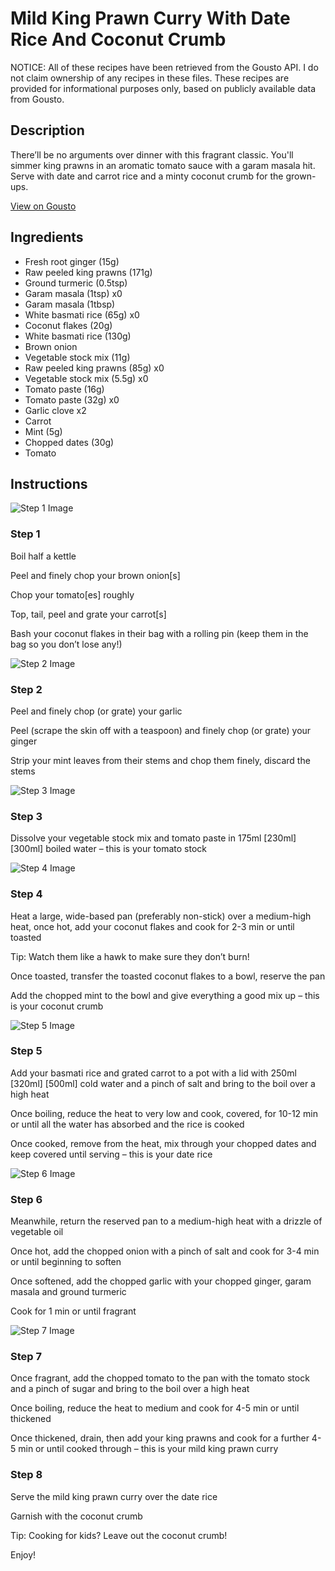 # Mild King Prawn Curry With Date Rice And Coconut Crumb

NOTICE: All of these recipes have been retrieved from the Gousto API. I do not claim ownership of any recipes in these files. These recipes are provided for informational purposes only, based on publicly available data from Gousto.

## Description

There’ll be no arguments over dinner with this fragrant classic. You'll simmer king prawns in an aromatic tomato sauce with a garam masala hit. Serve with date and carrot rice and a minty coconut crumb for the grown-ups. 


[View on Gousto](https://www.gousto.co.uk/recipes/cookbook/mild-king-prawn-curry-with-sultana-rice-and-coconut-crumb)

## Ingredients

- Fresh root ginger (15g)
- Raw peeled king prawns (171g)
- Ground turmeric (0.5tsp)
- Garam masala (1tsp) x0
- Garam masala (1tbsp)
- White basmati rice (65g) x0
- Coconut flakes (20g)
- White basmati rice (130g)
- Brown onion
- Vegetable stock mix (11g)
- Raw peeled king prawns (85g) x0
- Vegetable stock mix (5.5g) x0
- Tomato paste (16g)
- Tomato paste (32g) x0
- Garlic clove x2
- Carrot
- Mint (5g)
- Chopped dates (30g)
- Tomato

## Instructions

![Step 1 Image](https://production-media.gousto.co.uk/cms/recipe-step-image/step-1-1688730524165-x200.jpg)

### Step 1

Boil half a kettle

Peel and finely chop your brown onion[s]

Chop your tomato[es] roughly

Top, tail, peel and grate your carrot[s]

Bash your coconut flakes in their bag with a rolling pin (keep them in the bag so you don’t lose any!)

![Step 2 Image](https://production-media.gousto.co.uk/cms/recipe-step-image/step-2-1688730528515-x200.jpg)

### Step 2

Peel and finely chop (or grate) your garlic

Peel (scrape the skin off with a teaspoon) and finely chop (or grate) your ginger

Strip your mint leaves from their stems and chop them finely, discard the stems

![Step 3 Image](https://production-media.gousto.co.uk/cms/recipe-step-image/step-3-1688730532441-x200.jpg)

### Step 3

Dissolve your vegetable stock mix and tomato paste in 175ml <span class="text-purple">[230ml]</span> <span class="text-danger">[300ml]</span> boiled water – this is your tomato stock

![Step 4 Image](https://production-media.gousto.co.uk/cms/recipe-step-image/step-4-1688730536005-x200.jpg)

### Step 4

Heat a large, wide-based pan (preferably non-stick) over a medium-high heat, once hot, add your coconut flakes and cook for 2-3 min or until toasted

Tip: Watch them like a hawk to make sure they don’t burn!

Once toasted, transfer the toasted coconut flakes to a bowl, reserve the pan

Add the chopped mint to the bowl and give everything a good mix up – this is your coconut crumb

![Step 5 Image](https://production-media.gousto.co.uk/cms/recipe-step-image/step-5-1688730540462-x200.jpg)

### Step 5

Add your basmati rice and grated carrot to a pot with a lid with 250ml <span class="text-purple">[320ml]</span> <span class="text-danger">[500ml]</span> cold water and a pinch of salt and bring to the boil over a high heat

Once boiling, reduce the heat to very low and cook, covered, for 10-12 min or until all the water has absorbed and the rice is cooked

Once cooked, remove from the heat, mix through your chopped dates and keep covered until serving – this is your date rice

![Step 6 Image](https://production-media.gousto.co.uk/cms/recipe-step-image/step-6-1688730544734-x200.jpg)

### Step 6

Meanwhile, return the reserved pan to a medium-high heat with a drizzle of vegetable oil

Once hot, add the chopped onion with a pinch of salt and cook for 3-4 min or until beginning to soften

Once softened, add the chopped garlic with your chopped ginger, garam masala and ground turmeric

Cook for 1 min or until fragrant

![Step 7 Image](https://production-media.gousto.co.uk/cms/recipe-step-image/step-7-1688730548907-x200.jpg)

### Step 7

Once fragrant, add the chopped tomato to the pan with the tomato stock and a pinch of sugar and bring to the boil over a high heat

Once boiling, reduce the heat to medium and cook for 4-5 min or until thickened

Once thickened, drain, then add your king prawns and cook for a further 4-5 min or until cooked through – this is your mild king prawn curry

### Step 8

Serve the mild king prawn curry over the date rice

Garnish with the coconut crumb

<span class="text-danger">Tip: Cooking for kids? Leave out the coconut crumb!</span>

Enjoy!

